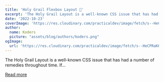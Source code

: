 ```yaml
---
title: 'Holy Grail Flexbox Layout 🎃'
excerpt: 'The Holy Grail Layout is a well-known CSS issue that has had a number of remedies throughout time. If...'
date: '2022-10-23'
coverImage: 'https://res.cloudinary.com/practicaldev/image/fetch/s--HeCPRaK6--/c_imagga_scale,f_auto,fl_progressive,h_420,q_auto,w_1000/https://dev-to-uploads.s3.amazonaws.com/uploads/articles/8zj1yittnn16t9tljmxl.png'
author:
  name: Koders
  picture: "assets/blog/authors/koders.png"
ogImage:
  url: 'https://res.cloudinary.com/practicaldev/image/fetch/s--HeCPRaK6--/c_imagga_scale,f_auto,fl_progressive,h_420,q_auto,w_1000/https://dev-to-uploads.s3.amazonaws.com/uploads/articles/8zj1yittnn16t9tljmxl.png'
---
```


The Holy Grail Layout is a well-known CSS issue that has had a number of remedies throughout time. If...

[Read more](https://dev.to/ak_ram/holy-grail-flexbox-layout-3og7)
